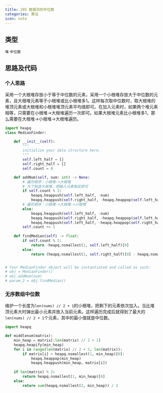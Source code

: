 ```yaml
---
title: 295 数据流的中位数
categories: 算法
icon: note
---
```


## 类型

`堆` `中位数`

## 思路及代码

### 个人思路

采用一个大根堆存放小于等于中位数的元素，采用一个小根堆存放大于中位数的元素，且大根堆元素等于小根堆或比小根堆多1。这样每次取中位数时，取大根堆的堆顶元素或大根堆和小根堆堆顶元素平均值即可。在加入元素时，如果两个堆元素相等，只需要在小根堆->大根堆遍历一次即可。如果大根堆元素比小根堆多1，那么需要在大根堆->小根堆->大根堆遍历。

```python
import heapq
class MedianFinder:

    def __init__(self):
        """
        initialize your data structure here.
        """
        self.left_half = []
        self.right_half = []
        self.count = 0

    def addNum(self, num: int) -> None:
        # 遍历顺序：小根堆->大根堆
        # 为了构造大根堆，把输入元素取反即可
        if self.count % 2:
            heapq.heappush(self.left_half, -num)
            heapq.heappush(self.right_half, -heapq.heappop(self.left_half))
        # 遍历顺序：小根堆->大根堆->小根堆
        else:
            heapq.heappush(self.left_half, -num)
            heapq.heappush(self.right_half, -heapq.heappop(self.left_half))
            heapq.heappush(self.left_half, -heapq.heappop(self.right_half))
        self.count += 1
        
    def findMedian(self) -> float:
        if self.count % 2:
            return -heapq.nsmallest(1, self.left_half)[0]
        else:
            return (heapq.nsmallest(1, self.right_half)[0] - heapq.nsmallest(1, self.left_half)[0]) / 2


# Your MedianFinder object will be instantiated and called as such:
# obj = MedianFinder()
# obj.addNum(num)
# param_2 = obj.findMedian()
```


### 无序数组中位数

维护一个长度为`len(nums) // 2 + 1`的小根堆，把剩下的元素依次加入。当比堆顶元素大时弹出最小元素并放入当前元素。这样遍历完成后就得到了最大的`len(nums) // 2 + 1`个元素，其中的最小值就是中位数。

```python
import heapq

def middlenum(matrix):
    min_heap = matrix[:len(matrix) // 2 + 1]
    heapq.heapify(min_heap)
    for i in range(len(matrix) // 2 + 1, len(matrix)):
        if matrix[i] > heapq.nsmallest(1, min_heap)[0]:
            heapq.heappop(min_heap)
            heapq.heappush(min_heap, matrix[i])
    
    if len(matrix) % 2:
        return heapq.nsmallest(1, min_heap)[0]
    else:
        return sum(heapq.nsmallest(2, min_heap)) / 2

```
